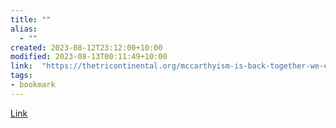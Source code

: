 ```yaml
---
title: ""
alias:
  - ""
created: 2023-08-12T23:12:00+10:00
modified: 2023-08-13T00:11:49+10:00
link:  "https://thetricontinental.org/mccarthyism-is-back-together-we-can-stop-it/"
tags:
- bookmark
---
```


> 

[Link](https://thetricontinental.org/mccarthyism-is-back-together-we-can-stop-it/)

